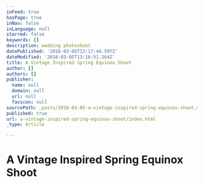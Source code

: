 ```yaml
---
inFeed: true
hasPage: true
inNav: false
inLanguage: null
starred: false
keywords: []
description: wedding photoshoot
datePublished: '2016-03-05T13:17:44.597Z'
dateModified: '2016-03-05T13:16:51.364Z'
title: A Vintage Inspired Spring Equinox Shoot
author: []
authors: []
publisher:
  name: null
  domain: null
  url: null
  favicon: null
sourcePath: _posts/2016-03-05-a-vintage-inspired-spring-equinox-shoot.md
published: true
url: a-vintage-inspired-spring-equinox-shoot/index.html
_type: Article

---
```

# A Vintage Inspired Spring Equinox Shoot